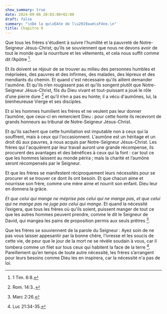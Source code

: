 ```yaml
---
show_summary: true
date: 2024-09-06 20:03:00+02:00
draft: false
summary: "\nDe la qu\xEAte de l\u2019aum\xF4ne.\n"
title: Chapitre 9
---
```





Que tous les frères s'étudient à suivre l'humilité et la pauvreté de Notre-Seigneur Jésus-Christ; qu’ils se souviennent que nous ne devons avoir de tout le monde que la nourriture et les vêtements, et cela nous suffit comme dit l’Apôtre [^1]. 

[^1]: 1 Tim. 6:8.

Et ils doivent se réjouir de se trouver au milieu des personnes humbles et méprisées, des pauvres et des infirmes, des malades, des lépreux et des mendiants du chemin. Et quand c'est nécessaire qu'ils aillent demander l'aumône. Et qu'ils n’en rougissent pas et qu’ils songent plutôt que Notre-Seigneur Jésus-Christ, fils du Dieu vivant et tout-puissant a joué le rôle d’une pierre dure [^2] et qu’il n’en a pas eu honte; il a vécu d'aumônes, lui, la bienheureuse Vierge et ses disciples. 

[^2]: Rom. 14:3..

Et si les hommes humilient les frères et ne veulent pas leur donner l’aumône, que ceux-ci en remercient Dieu : pour cette honte ils recevront de grands honneurs au tribunal de Notre-Seigneur Jésus-Christ. 

Et qu'ils sachent que cette humiliation est imputable non à ceux qui la souffrent, mais à ceux qui l'occasionnent. L'aumône est un héritage et un droit dû aux pauvres, à nous acquis par Notre-Seigneur Jésus-Christ. Les frères qui l'acquièrent par leur travail auront une grande récompense, ils procurent des avantages et des bénéfices à ceux qui la font : car tout ce que les hommes laissent au monde périra ; mais la charité et l’aumône seront récompensés par le Seigneur.

Et que les frères se manifestent réciproquement leurs nécessités pour se procurer et se trouver ce dont ils ont besoin. Et que chacun aime et nourrisse son frère, comme une mère aime et nourrit son enfant. Dieu leur en donnera la grâce. 

*Et que celui qui mange ne méprise pas celui qui ne mange pas, et que celui qui ne mange pas ne juge pas celui qui mange*. Et quand la nécessité l’exigera, que tous les frères où qu'ils soient, puissent manger de tout ce que les autres hommes peuvent prendre, comme le dit le Seigneur de David, qui mangea les pains de proposition permis aux seuls prêtres [^3]. 

[^3]: Marc 2:26.

Que les frères se souviennent de la parole du Seigneur : Ayez soin de ne pas vous laisser appesantir par la bonne chère, l’ivresse et les soucis de cette vie, de peur que le jour de la mort ne se révèle soudain à vous, car il tombera comme un filet sur tous ceux qui habitent la face de la terre [^4]. Pareillement qu’en temps de toute autre nécessité, les frères s’arrangent pour leurs besoins comme Dieu les en inspirera, car la nécessité n'a pas de loi.

[^4]: Luc 21:34-35.

